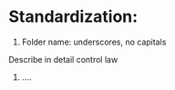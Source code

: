 # Standardization:
1. Folder name: underscores, no capitals

Describe in detail control law

1. ....
